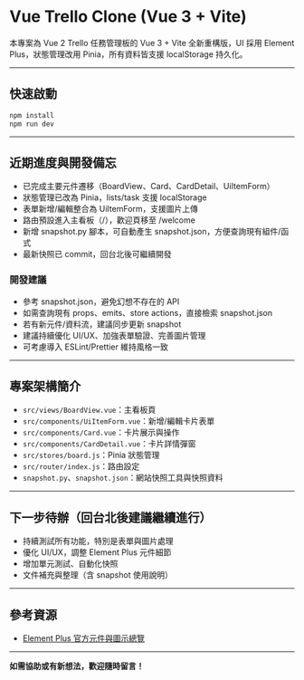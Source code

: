 # Vue Trello Clone (Vue 3 + Vite)

本專案為 Vue 2 Trello 任務管理板的 Vue 3 + Vite 全新重構版，UI 採用 Element Plus，狀態管理改用 Pinia，所有資料皆支援 localStorage 持久化。

---

## 快速啟動
```bash
npm install
npm run dev
```

---

## 近期進度與開發備忘
- 已完成主要元件遷移（BoardView、Card、CardDetail、UiItemForm）
- 狀態管理已改為 Pinia，lists/task 支援 localStorage
- 表單新增/編輯整合為 UiItemForm，支援圖片上傳
- 路由預設進入主看板（/），歡迎頁移至 /welcome
- 新增 snapshot.py 腳本，可自動產生 snapshot.json，方便查詢現有組件/函式
- 最新快照已 commit，回台北後可繼續開發

### 開發建議
- 參考 snapshot.json，避免幻想不存在的 API
- 如需查詢現有 props、emits、store actions，直接檢索 snapshot.json
- 若有新元件/資料流，建議同步更新 snapshot
- 建議持續優化 UI/UX、加強表單驗證、完善圖片管理
- 可考慮導入 ESLint/Prettier 維持風格一致

---

## 專案架構簡介
- `src/views/BoardView.vue`：主看板頁
- `src/components/UiItemForm.vue`：新增/編輯卡片表單
- `src/components/Card.vue`：卡片展示與操作
- `src/components/CardDetail.vue`：卡片詳情彈窗
- `src/stores/board.js`：Pinia 狀態管理
- `src/router/index.js`：路由設定
- `snapshot.py`、`snapshot.json`：網站快照工具與快照資料

---

## 下一步待辦（回台北後建議繼續進行）
- 持續測試所有功能，特別是表單與圖片處理
- 優化 UI/UX，調整 Element Plus 元件細節
- 增加單元測試、自動化快照
- 文件補充與整理（含 snapshot 使用說明）

---

## 參考資源
- [Element Plus 官方元件與圖示總覽](https://element-plus.org/en-US/component/overview.html)

---

**如需協助或有新想法，歡迎隨時留言！**
